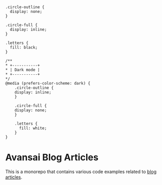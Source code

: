 <svg width="117" height="44" xmlns="http://www.w3.org/2000/svg">
  <style>
    /**
    * +------------+
    * | Light mode |
    * +------------+
    */

    .circle-outline {
      display: none;
    }

    .circle-full {
      display: inline;
    }

    .letters {
      fill: black;
    }

    /**
    * +-----------+
    * | Dark mode |
    * +-----------+
    */
    @media (prefers-color-scheme: dark) {
        .circle-outline {
        display: inline;
        }

        .circle-full {
        display: none;
        }

        .letters {
          fill: white;
        }
    }

  </style>
  <path
    class="circle-full"
    d="M102.445 5.38619C93.416 2.45119 83.642 3.05119 77.775 8.85719L77.773 8.85919C74.857 11.7362 72.356 17.4152 73.38 24.2962C74.288 30.4182 77.972 35.2352 83.225 38.9732C87.254 41.8342 92.182 42.0582 96.965 40.4452C101.763 38.8272 106.292 35.3922 109.313 31.1682C113.576 25.1952 114.505 19.6332 113.155 15.2132C111.805 10.7932 108.089 7.21919 102.443 5.38619H102.445ZM103.269 2.85019C93.793 -0.229809 82.786 0.147191 75.9 6.96119C72.359 10.4542 69.597 16.9932 70.743 24.6882C71.788 31.7302 76.027 37.1232 81.68 41.1452C86.577 44.6232 92.448 44.7812 97.819 42.9702C103.175 41.1642 108.155 37.3722 111.484 32.7182C116.092 26.2632 117.361 19.8492 115.707 14.4322C114.053 9.01519 109.56 4.89219 103.269 2.85019Z"
    fill="#3EDF86"
  />
  <path
    class="circle-outline"
    d="M74.2233 27.743C75.7904 32.2627 79.0003 35.9669 83.225 38.9732C87.254 41.8342 92.182 42.0582 96.965 40.4452C101.763 38.8272 106.292 35.3922 109.313 31.1682C113.576 25.1952 114.505 19.6332 113.155 15.2132C111.805 10.7932 108.089 7.21919 102.443 5.38619H102.445C93.416 2.45119 83.642 3.05119 77.775 8.85719L77.773 8.85919C76.1173 10.4927 74.5954 13.0297 73.7766 16.177C73.7044 16.4547 73.6376 16.7371 72.2253 16.9827C70.9301 16.6442 70.9921 16.3507 71.0593 16.061C71.9532 12.2115 73.788 9.04454 75.9 6.96119C82.786 0.147191 93.793 -0.229809 103.269 2.85019C109.56 4.89219 114.053 9.01519 115.707 14.4322C117.361 19.8492 116.092 26.2622 111.484 32.7172C108.155 37.3712 103.175 41.1642 97.819 42.9702C92.448 44.7812 86.578 44.6232 81.681 41.1452C76.9806 37.8009 73.2568 33.5088 71.5349 28.109C71.4092 27.7148 71.2941 27.3147 72.5354 26.7784C73.9842 27.0183 74.0986 27.3833 74.2233 27.743Z"
    fill="#3EDF86"
  />
  <path
    d="M92.337 29.5522L89.195 22.5022L86.075 29.5522H81.317L86.363 18.5242L84.888 15.2342L89.004 12.8902L97.088 29.5522H92.337Z"
    class="letters"
  />
  <path
    d="M102.702 17.0152C103.682 16.0492 103.682 14.5462 102.702 13.6072C101.75 12.6412 100.226 12.6412 99.246 13.6072C98.293 14.5462 98.293 16.0492 99.246 17.0152C100.226 17.9542 101.75 17.9542 102.702 17.0152ZM103.104 18.6782C101.813 19.4712 100.168 19.4712 98.855 18.6782H98.848V29.5522H103.142V18.6782H103.105H103.104Z"
    class="letters"
  />
  <path
    d="M73.403 19.4232C73.403 18.8812 73.803 18.6242 74.602 18.6242C75.43 18.6242 76.058 19.0522 76.514 19.8802L80.167 17.9112C78.997 15.9422 76.97 14.8572 74.601 14.8572C73.031 14.8572 71.69 15.2572 70.605 16.0842C69.549 16.9122 69.007 18.0532 69.007 19.5372C69.007 22.4482 71.576 23.4192 73.545 23.9612C74.915 24.3032 76.028 24.6462 76.028 25.2172C76.028 25.8162 75.514 26.1022 74.487 26.1022C73.26 26.1022 72.432 25.5312 72.061 24.4182L68.351 26.5302C69.436 28.7852 71.491 29.9262 74.487 29.9262C76.171 29.9262 77.569 29.5262 78.711 28.7562C79.853 27.9572 80.424 26.7872 80.424 25.2452C80.452 22.1342 77.855 21.1062 75.886 20.6782C74.516 20.3072 73.403 19.9942 73.403 19.4232ZM60.814 14.8562C58.959 14.8562 57.589 15.4272 56.733 16.5972V15.2562H52.452V29.5272H56.733V21.7352C56.733 19.7942 57.761 18.7952 59.387 18.7952C60.843 18.7952 61.87 19.7082 61.87 21.3922V29.5262H66.151V20.7642C66.151 18.9092 65.637 17.4822 64.61 16.4262C63.611 15.3702 62.327 14.8562 60.814 14.8562ZM44.687 16.5972C43.688 15.4272 42.261 14.8562 40.434 14.8562C38.55 14.8562 36.952 15.5982 35.611 17.0542C34.27 18.5102 33.613 20.2792 33.613 22.3912C33.613 24.5032 34.27 26.3012 35.611 27.7572C36.952 29.2132 38.551 29.9262 40.434 29.9262C42.261 29.9262 43.688 29.3552 44.687 28.1852V29.5262H48.968V15.2562H44.687V16.5972ZM38.836 24.9312C38.208 24.3032 37.894 23.4472 37.894 22.3912C37.894 21.3352 38.208 20.4792 38.836 19.8512C39.464 19.2232 40.292 18.9092 41.291 18.9092C42.29 18.9092 43.118 19.2232 43.746 19.8512C44.374 20.4792 44.688 21.3352 44.688 22.3912C44.688 23.4472 44.374 24.3032 43.746 24.9312C43.118 25.5592 42.29 25.8732 41.291 25.8732C40.292 25.8732 39.464 25.5592 38.836 24.9312ZM25.629 24.3042L22.661 15.2562H17.923L23.203 29.5272H28.055L33.335 15.2562H28.597L25.629 24.3042ZM12.074 16.5972C11.075 15.4272 9.648 14.8562 7.821 14.8562C5.937 14.8562 4.339 15.5982 2.997 17.0542C1.655 18.5102 1 20.2792 1 22.3912C1 24.5032 1.656 26.3012 2.998 27.7572C4.34 29.2132 5.938 29.9262 7.822 29.9262C9.649 29.9262 11.076 29.3552 12.075 28.1852V29.5262H16.356V15.2562H12.075L12.074 16.5972ZM6.223 24.9322C5.595 24.3042 5.281 23.4482 5.281 22.3922C5.281 21.3362 5.595 20.4802 6.223 19.8522C6.851 19.2242 7.679 18.9102 8.678 18.9102C9.677 18.9102 10.505 19.2242 11.133 19.8522C11.761 20.4802 12.075 21.3362 12.075 22.3922C12.075 23.4482 11.761 24.3042 11.133 24.9322C10.505 25.5602 9.677 25.8742 8.678 25.8742C7.679 25.8742 6.851 25.5602 6.223 24.9322Z"
    class="letters"
  />
</svg>

# Avansai Blog Articles

This is a monorepo that contains various code examples related to [blog articles](https://blog.avansai.com/).
